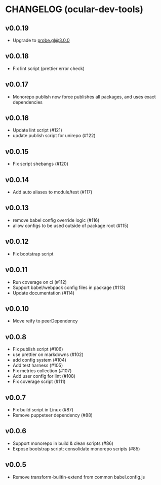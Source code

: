 # CHANGELOG (ocular-dev-tools)

## v0.0.19
- Upgrade to probe.gl@3.0.0

## v0.0.18
- Fix lint script (prettier error check)

## v0.0.17
- Monorepo publish now force publishes all packages, and uses exact dependencies

## v0.0.16
- Update lint script (#121)
- update publish script for unirepo (#122)

## v0.0.15
- Fix script shebangs (#120)

## v0.0.14
- Add auto aliases to module/test (#117)

## v0.0.13
- remove babel config override logic (#116)
- allow configs to be used outside of package root (#115)

## v0.0.12
- Fix bootstrap script

## v0.0.11
- Run coverage on ci (#112)
- Support babel/webpack config files in package (#113)
- Update documentation (#114)

## v0.0.10
- Move reify to peerDependency

## v0.0.8
- Fix publish script (#106)
- use prettier on markdowns (#102)
- add config system (#104)
- Add test harness (#105)
- Fix metrics collection (#107)
- Add user config for lint (#108)
- Fix coverage script (#111)

## v0.0.7
- Fix build script in Linux (#87)
- Remove puppeteer dependency (#88)

## v0.0.6
- Support monorepo in build & clean scripts (#86)
- Expose bootstrap script; consolidate monorepo scripts (#85)

## v0.0.5
- Remove transform-builtin-extend from common babel.config.js

